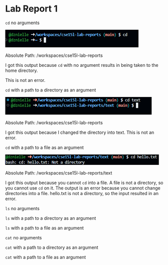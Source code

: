 # Lab Report 1


`cd` no arguments 

![Image](cd1.png)

Absolute Path: /workspaces/cse15l-lab-reports

I got this output because `cd` with no argument results in being taken to the home directory.
 
This is not an error.
 
 
`cd` with a path to a directory as an argument

![Image](cd2.png)

Absolute Path: /workspaces/cse15l-lab-reports


I got this output because I changed the directory into text.
This is not an error.



`cd` with a path to a file as an argument

![Image](cd3.png)

Absolute Path: /workspaces/cse15l-lab-reports/text


I got this output because you cannot `cd` into a file. A file is not a directory, so you cannot use `cd` on it.
The output is an error because you cannot change directories into a file. hello.txt is not a directory, so the input resulted in an error.



`ls` no arguments

`ls` with a path to a directory as an argument

`ls` with a path to a file as an argument



`cat` no arguments

`cat` with a path to a directory as an argument

`cat` with a path to a file as an argument

